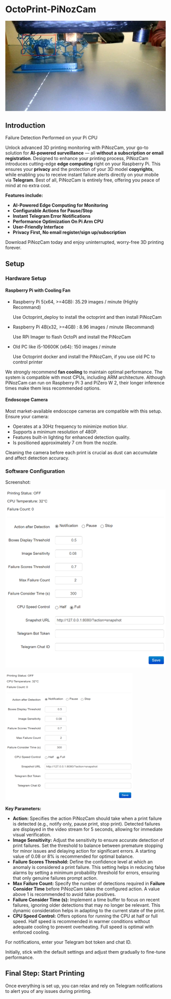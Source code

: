 # OctoPrint-PiNozCam
![Failure_Detection](/assets/images/failure_detection1.jpg)
## Introduction

Failure Detection Performed on your Pi CPU

Unlock advanced 3D printing monitoring with PiNozCam, your go-to solution for **AI-powered surveillance** — all **without a subscription or email registration**. Designed to enhance your printing process, PiNozCam introduces cutting-edge **edge computing** right on your Raspberry Pi. This ensures your **privacy** and the protection of your 3D model **copyrights**, while enabling you to receive instant failure alerts directly on your mobile via **Telegram**. Best of all, PiNozCam is entirely free, offering you peace of mind at no extra cost. 

**Features include:**

- **AI-Powered Edge Computing for Monitoring**
- **Configurable Actions for Pause/Stop**
- **Instant Telegram Error Notifications**
- **Performance Optimization On Pi Arm CPU**
- **User-Friendly Interface**
- **Privacy First, No email register/sign up/subscription**

Download PiNozCam today and enjoy uninterrupted, worry-free 3D printing forever.

## Setup

### Hardware Setup

#### **Raspberry Pi with Cooling Fan**

- Raspberry Pi 5(x64, >=4GB): 35.29 images / minute (Highly Recommand)
  
  Use Octoprint_deploy to install the octoprint and then install PiNozCam
- Raspberry Pi 4B(x32, >=4GB) : 8.96 images / minute (Recommand)
  
  Use RPi Imager to flash OctoPi and install the PiNozCam
- Old PC like i5-10600K (x64): 150 images / minute
  
  Use Octoprint docker and install the PiNozCam, if you use old PC to control printer

We strongly recommend **fan cooling** to maintain optimal performance. The system is compatible with most CPUs, including ARM architecture. Although PiNozCam can run on Raspberry Pi 3 and PiZero W 2, their longer inference times make them less recommended options. 

#### **Endoscope Camera**

Most market-available endoscope cameras are compatible with this setup. Ensure your camera:
- Operates at a 30Hz frequency to minimize motion blur.
- Supports a minimum resolution of 480P.
- Features built-in lighting for enhanced detection quality.
- Is positioned approximately 7 cm from the nozzle. 

Cleaning the camera before each print is crucial as dust can accumulate and affect detection accuracy.


### **Software Configuration**

Screenshot:

![screenShot](/assets/images/screenshot.png)

<img src="/assets/images/screenshot.png" width="400" height="400">


**Key Parameters:**

- **Action:** Specifies the action PiNozCam should take when a print failure is detected (e.g., notify only, pause print, stop print). Detected failures are displayed in the video stream for 5 seconds, allowing for immediate visual verification.
- **Image Sensitivity:** Adjust the sensitivity to ensure accurate detection of print failures. Set the threshold to balance between premature stopping for minor issues and delaying action for significant errors. A starting value of 0.08 or 8% is recommended for optimal balance.
- **Failure Scores Threshold:** Define the confidence level at which an anomaly is considered a print failure. This setting helps in reducing false alarms by setting a minimum probability threshold for errors, ensuring that only genuine failures prompt action.
- **Max Failure Count:** Specify the number of detections required in **Failure Consider Time** before PiNozCam takes the configured action. A value above 1 is recommended to avoid false positives.
- **Failure Consider Time (s):** Implement a time buffer to focus on recent failures, ignoring older detections that may no longer be relevant. This dynamic consideration helps in adapting to the current state of the print.
- **CPU Speed Control:** Offers options for running the CPU at half or full speed. Half speed is recommended in warmer conditions without adequate cooling to prevent overheating. Full speed is optimal with enforced cooling.

For notifications, enter your Telegram bot token and chat ID.

Initially, stick with the default settings and adjust them gradually to fine-tune performance.




## Final Step: Start Printing

Once everything is set up, you can relax and rely on Telegram notifications to alert you of any issues during printing.

